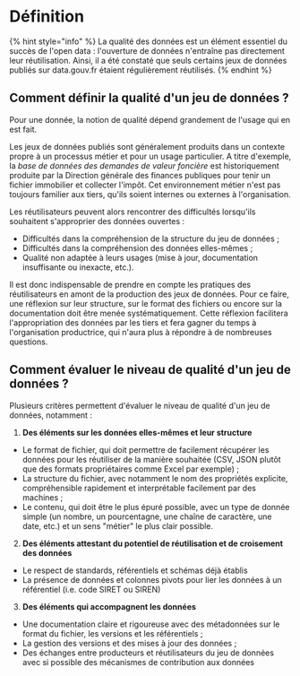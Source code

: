 # Définition

{% hint style="info" %}
La qualité des données est un élément essentiel du succès de l'open data : l'ouverture de données n'entraîne pas directement leur réutilisation. Ainsi, il a été constaté que seuls certains jeux de données publiés sur data.gouv.fr étaient régulièrement réutilisés.
{% endhint %}

## Comment définir la qualité d'un jeu de données ?

Pour une donnée, la notion de qualité dépend grandement de l'usage qui en est fait.&#x20;

Les jeux de données publiés sont généralement produits dans un contexte propre à un processus métier et pour un usage particulier. A titre d'exemple, la _base de données des demandes de valeur foncière_ est historiquement produite par la Direction générale des finances publiques pour tenir un fichier immobilier et collecter l'impôt. Cet environnement métier n'est pas toujours familier aux tiers, qu'ils soient internes ou externes à l'organisation.&#x20;

Les réutilisateurs peuvent alors rencontrer des difficultés lorsqu'ils souhaitent s'approprier des données ouvertes :&#x20;

* Difficultés dans la compréhension de la structure du jeu de données ;
* Difficultés dans la compréhension des données elles-mêmes ;&#x20;
* Qualité non adaptée à leurs usages (mise à jour, documentation insuffisante ou inexacte, etc.).

Il est donc indispensable de prendre en compte les pratiques des réutilisateurs en amont de la production des jeux de données. Pour ce faire, une réflexion sur leur structure, sur le format des fichiers ou encore sur la documentation doit être menée systématiquement. Cette réflexion facilitera l'appropriation des données par les tiers et fera gagner du temps à l'organisation productrice, qui n'aura plus à répondre à de nombreuses questions. &#x20;

## Comment évaluer le niveau de qualité d'un jeu de données ?

Plusieurs critères permettent d'évaluer le niveau de qualité d'un jeu de données, notamment :&#x20;

1. **Des éléments sur les données elles-mêmes et leur structure**&#x20;

* Le format de fichier, qui doit permettre de facilement récupérer les données pour les réutiliser de la manière souhaitée (CSV, JSON plutôt que des formats propriétaires comme Excel par exemple) ;
* La structure du fichier, avec notamment le nom des propriétés explicite, compréhensible rapidement et interprétable facilement par des machines ;&#x20;
* Le contenu, qui doit être le plus épuré possible, avec un type de donnée simple (un nombre, un pourcentagne, une chaîne de caractère, une date, etc.) et un sens "métier" le plus clair possible.&#x20;

2. **Des éléments attestant du potentiel de réutilisation et de croisement des données**&#x20;

* Le respect de standards, référentiels et schémas déjà établis
* La présence de données et colonnes pivots pour lier les données à un référentiel (i.e. code SIRET ou SIREN)

3. **Des éléments qui accompagnent les données**

* Une documentation claire et rigoureuse avec des métadonnées sur le format du fichier, les versions et les référentiels ;
* La gestion des versions et des mises à jour des données ;
* Des échanges entre producteurs et réutilisateurs du jeu de données avec si possible des mécanismes de contribution aux données
